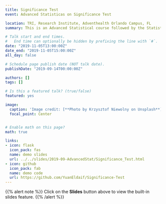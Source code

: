 ```yaml
---
title: Significance Test
event: Advanced Statisticas on Significance Test

location: TRI, Research Institute, Adventhealth Orlando Campus, FL
summary: This is an Advanced Statistical course followed by the Statistical Basics. The most commonly used tests are introduced in this class for general research. I highly recommend that you attend the Statistical Basics before attending this course. 

# Talk start and end times.
#   End time can optionally be hidden by prefixing the line with `#`.
date: "2019-11-05T13:00:00Z"
date_end: "2019-11-05T15:00:00Z"
all_day: false

# Schedule page publish date (NOT talk date).
publishDate: "2019-09-14T00:00:00Z"

authors: []
tags: []

# Is this a featured talk? (true/false)
featured: yes

image:
  caption: 'Image credit: [**Photo by Krzysztof Niewolny on Unsplash**](https://unsplash.com/photos/hi1ZQ5gQqVU)'
  focal_point: Center


# Enable math on this page?
math: true

links:
- icon: flask
  icon_pack: fas
  name: demo slides
  url: ../../slides/2019-09-AdvancedStat/Significance_Test.html 
- icon: github
  icon_pack: fab
  name: demo code
  url: https://github.com/YuanEldaif/Significance-Test
---
```


{{% alert note %}}
Click on the **Slides** button above to view the built-in slides feature.
{{% /alert %}}

